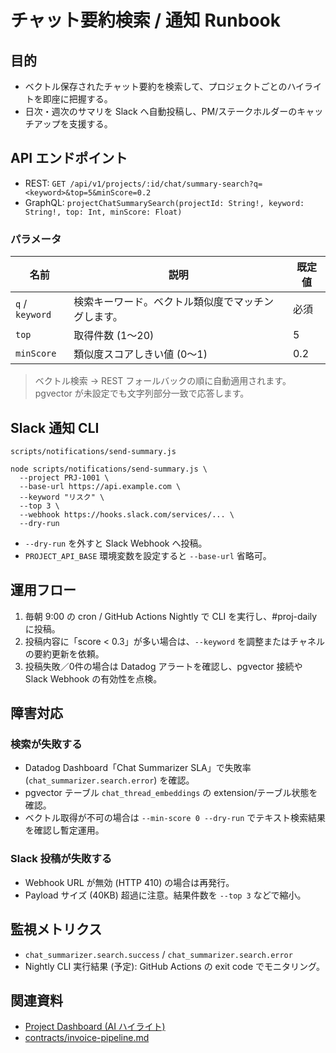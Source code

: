 # チャット要約検索 / 通知 Runbook

## 目的
- ベクトル保存されたチャット要約を検索して、プロジェクトごとのハイライトを即座に把握する。
- 日次・週次のサマリを Slack へ自動投稿し、PM/ステークホルダーのキャッチアップを支援する。

## API エンドポイント
- REST: `GET /api/v1/projects/:id/chat/summary-search?q=<keyword>&top=5&minScore=0.2`
- GraphQL: `projectChatSummarySearch(projectId: String!, keyword: String!, top: Int, minScore: Float)`

### パラメータ
| 名前 | 説明 | 既定値 |
|------|------|--------|
| `q` / `keyword` | 検索キーワード。ベクトル類似度でマッチングします。 | 必須 |
| `top` | 取得件数 (1〜20) | 5 |
| `minScore` | 類似度スコアしきい値 (0〜1) | 0.2 |

> ベクトル検索 → REST フォールバックの順に自動適用されます。pgvector が未設定でも文字列部分一致で応答します。

## Slack 通知 CLI
`scripts/notifications/send-summary.js`
```
node scripts/notifications/send-summary.js \
  --project PRJ-1001 \
  --base-url https://api.example.com \
  --keyword "リスク" \
  --top 3 \
  --webhook https://hooks.slack.com/services/... \
  --dry-run
```
- `--dry-run` を外すと Slack Webhook へ投稿。
- `PROJECT_API_BASE` 環境変数を設定すると `--base-url` 省略可。

## 運用フロー
1. 毎朝 9:00 の cron / GitHub Actions Nightly で CLI を実行し、#proj-daily に投稿。
2. 投稿内容に「score < 0.3」が多い場合は、`--keyword` を調整またはチャネルの要約更新を依頼。
3. 投稿失敗／0件の場合は Datadog アラートを確認し、pgvector 接続や Slack Webhook の有効性を点検。

## 障害対応
### 検索が失敗する
- Datadog Dashboard「Chat Summarizer SLA」で失敗率 (`chat_summarizer.search.error`) を確認。
- pgvector テーブル `chat_thread_embeddings` の extension/テーブル状態を確認。
- ベクトル取得が不可の場合は `--min-score 0 --dry-run` でテキスト検索結果を確認し暫定運用。

### Slack 投稿が失敗する
- Webhook URL が無効 (HTTP 410) の場合は再発行。
- Payload サイズ (40KB) 超過に注意。結果件数を `--top 3` などで縮小。

## 監視メトリクス
- `chat_summarizer.search.success` / `chat_summarizer.search.error`
- Nightly CLI 実行結果 (予定): GitHub Actions の exit code でモニタリング。

## 関連資料
- [Project Dashboard (AI ハイライト)](project-dashboard.md)
- [contracts/invoice-pipeline.md](../contracts/invoice-pipeline.md)
